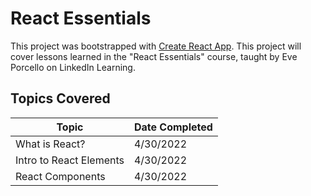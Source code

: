 # React Essentials

This project was bootstrapped with [Create React App](https://github.com/facebook/create-react-app).
This project will cover lessons learned in the "React Essentials" course, taught by Eve Porcello on LinkedIn Learning.

## Topics Covered
| Topic                   | Date Completed |
|-------------------------|----------------|
| What is React?          | 4/30/2022      |
| Intro to React Elements | 4/30/2022      |
| React Components        | 4/30/2022      |

